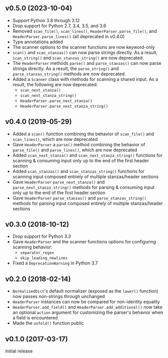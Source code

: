 v0.5.0 (2023-10-04)
-------------------
- Support Python 3.8 through 3.12
- Drop support for Python 2.7, 3.4, 3.5, and 3.6
- Removed `scan_file()`, `scan_lines()`, `HeaderParser.parse_file()`, and
  `HeaderParser.parse_lines()` (all deprecated in v0.4.0)
- Type annotations added
- The scanner options to the scanner functions are now keyword-only
- `scan()` and `scan_stanzas()` can now parse strings directly.  As a result,
  `scan_string()` and `scan_stanzas_string()` are now deprecated.
- The `HeaderParser` methods `parse()` and `parse_stanzas()` can now parse
  strings directly.  As a result, the `parse_string()` and
  `parse_stanzas_string()` methods are now deprecated.
- Added a `Scanner` class with methods for scanning a shared input.  As a
  result, the following are now deprecated:
    - `scan_next_stanza()`
    - `scan_next_stanza_string()`
    - `HeaderParser.parse_next_stanza()`
    - `HeaderParser.parse_next_stanza_string()`

v0.4.0 (2019-05-29)
-------------------
- Added a `scan()` function combining the behavior of `scan_file()` and
  `scan_lines()`, which are now deprecated
- Gave `HeaderParser` a `parse()` method combining the behavior of
  `parse_file()` and `parse_lines()`, which are now deprecated
- Added `scan_next_stanza()` and `scan_next_stanza_string()` functions for
  scanning & consuming input only up to the end of the first header section
- Added `scan_stanzas()` and `scan_stanzas_string()` functions for scanning
  input composed entirely of multiple stanzas/header sections
- Gave `HeaderParser` `parse_next_stanza()` and `parse_next_stanza_string()`
  methods for parsing & consuming input only up to the end of the first header
  section
- Gave `HeaderParser` `parse_stanzas()` and `parse_stanzas_string()` methods
  for parsing input composed entirely of multiple stanzas/header sections

v0.3.0 (2018-10-12)
-------------------
- Drop support for Python 3.3
- Gave `HeaderParser` and the scanner functions options for configuring
  scanning behavior:
    - `separator_regex`
    - `skip_leading_newlines`
- Fixed a `DeprecationWarning` in Python 3.7

v0.2.0 (2018-02-14)
-------------------
- `NormalizedDict`'s default normalizer (exposed as the `lower()` function) now
  passes non-strings through unchanged
- `HeaderParser` instances can now be compared for non-identity equality
- `HeaderParser.add_field()` and `HeaderParser.add_additional()` now take an
  optional `action` argument for customizing the parser's behavior when a field
  is encountered
- Made the `unfold()` function public

v0.1.0 (2017-03-17)
-------------------
Initial release
